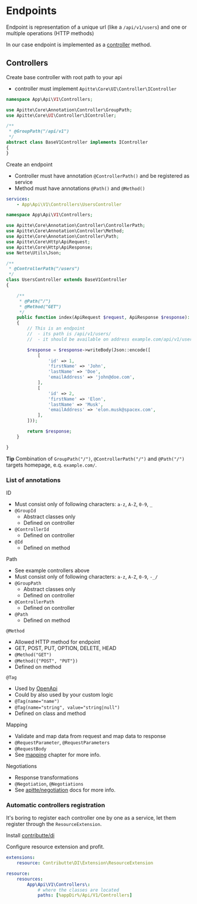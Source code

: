 # Endpoints

Endpoint is representation of a unique url (like a `/api/v1/users`) and one or multiple operations (HTTP methods)

In our case endpoint is implemented as a [controller](#controllers) method.

## Controllers

Create base controller with root path to your api

- controller must implement `Apitte\Core\UI\Controller\IController`

```php
namespace App\Api\V1\Controllers;

use Apitte\Core\Annotation\Controller\GroupPath;
use Apitte\Core\UI\Controller\IController;

/**
 * @GroupPath("/api/v1")
 */
abstract class BaseV1Controller implements IController
{
}
```

Create an endpoint

- Controller must have annotation `@ControllerPath()` and be registered as service
- Method must have annotations `@Path()` and `@Method()`

```yaml
services:
    - App\Api\V1\Controllers\UsersController
```

```php
namespace App\Api\V1\Controllers;

use Apitte\Core\Annotation\Controller\ControllerPath;
use Apitte\Core\Annotation\Controller\Method;
use Apitte\Core\Annotation\Controller\Path;
use Apitte\Core\Http\ApiRequest;
use Apitte\Core\Http\ApiResponse;
use Nette\Utils\Json;

/**
 * @ControllerPath("/users")
 */
class UsersController extends BaseV1Controller
{

    /**
     * @Path("/")
     * @Method("GET")
     */
    public function index(ApiRequest $request, ApiResponse $response): ApiResponse
    {
        // This is an endpoint
        //  - its path is /api/v1/users/
        //  - it should be available on address example.com/api/v1/users/

        $response = $response->writeBody(Json::encode([
            [
                'id' => 1,
                'firstName' => 'John',
                'lastName' => 'Doe',
                'emailAddress' => 'john@doe.com',
            ],
            [
                'id' => 2,
                'firstName' => 'Elon',
                'lastName' => 'Musk',
                'emailAddress' => 'elon.musk@spacex.com',
            ],
        ]));

        return $response;
    }

}
```

**Tip** Combination of `GroupPath("/")`, `@ControllerPath("/")` and `@Path("/")` targets homepage, e.q. `example.com/`.

### List of annotations

ID
  - Must consist only of following characters: `a-z`, `A-Z`, `0-9`, `_`
  - `@GroupId`
    - Abstract classes only
    - Defined on controller
  - `@ControllerId`
    - Defined on controller
  - `@Id`
    - Defined on method

Path
  - See example controllers above
  - Must consist only of following characters: `a-z`, `A-Z`, `0-9`, `-_/`
  - `@GroupPath`
    - Abstract classes only
    - Defined on controller
  - `@ControllerPath`
    - Defined on controller
  - `@Path`
    - Defined on method
  
`@Method`
  - Allowed HTTP method for endpoint
  - GET, POST, PUT, OPTION, DELETE, HEAD
  - `@Method("GET")`
  - `@Method({"POST", "PUT"})`
  - Defined on method
  
`@Tag`
  - Used by [OpenApi](schema.md#openapi)
  - Could by also used by your custom logic
  - `@Tag(name="name")`
  - `@Tag(name="string", value="string|null")`
  - Defined on class and method

Mapping
  - Validate and map data from request and map data to response
  - `@RequestParameter`, `@RequestParameters`
  - `@RequestBody`
  - See [mapping](mapping.md) chapter for more info.

Negotiations
  - Response transformations
  - `@Negotiation`, `@Negotiations`
  - See [apitte/negotiation](https://github.com/apitte/negotiation) docs for more info.

### Automatic controllers registration

It's boring to register each controller one by one as a service, let them register through the `ResourceExtension`.

Install [contributte/di](https://github.com/contributte/di)

Configure resource extension and profit.

```yaml
extensions:
    resource: Contributte\DI\Extension\ResourceExtension

resource:
    resources:
        App\Api\V1\Controllers\:
            # where the classes are located
            paths: [%appDir%/Api/V1/Controllers]
```

